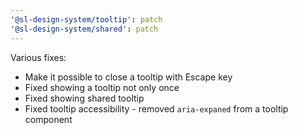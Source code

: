 ```yaml
---
'@sl-design-system/tooltip': patch
'@sl-design-system/shared': patch
---
```


Various fixes:
- Make it possible to close a tooltip with Escape key
- Fixed showing a tooltip not only once
- Fixed showing shared tooltip
- Fixed tooltip accessibility - removed `aria-expaned` from a tooltip component